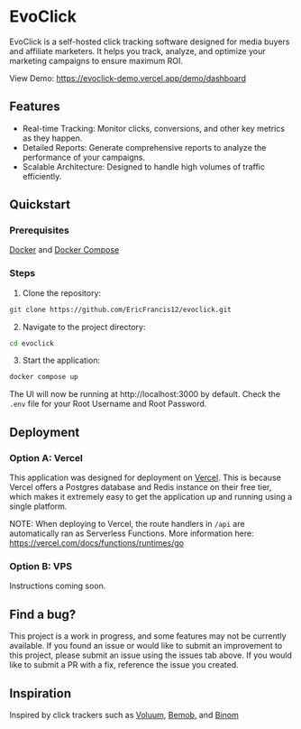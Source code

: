 # EvoClick

EvoClick is a self-hosted click tracking software designed for media buyers and affiliate marketers. It helps you track, analyze, and optimize your marketing campaigns to ensure maximum ROI.

View Demo: https://evoclick-demo.vercel.app/demo/dashboard


## Features
- Real-time Tracking: Monitor clicks, conversions, and other key metrics as they happen.
- Detailed Reports: Generate comprehensive reports to analyze the performance of your campaigns.
- Scalable Architecture: Designed to handle high volumes of traffic efficiently.


## Quickstart

### Prerequisites
[Docker](https://docs.docker.com/engine/install) and [Docker Compose](https://docs.docker.com/compose/install)

### Steps
1. Clone the repository:
   
```bash
git clone https://github.com/EricFrancis12/evoclick.git
```

2. Navigate to the project directory:
   
```bash
cd evoclick
```

3. Start the application:
 
```bash
docker compose up
```

The UI will now be running at http://localhost:3000 by default. Check the `.env` file for your Root Username and Root Password.


## Deployment

### Option A: Vercel
This application was designed for deployment on [Vercel](https://vercel.com). This is because Vercel offers a Postgres database and Redis instance on their free tier, which makes it extremely easy to get the application up and running using a single platform.

NOTE: When deploying to Vercel, the route handlers in `/api` are automatically ran as Serverless Functions. More information here: https://vercel.com/docs/functions/runtimes/go

### Option B: VPS
Instructions coming soon.


## Find a bug?
This project is a work in progress, and some features may not be currently available. If you found an issue or would like to submit an improvement to this project, please submit an issue using the issues tab above. If you would like to submit a PR with a fix, reference the issue you created.

## Inspiration
Inspired by click trackers such as [Voluum](https://voluum.com), [Bemob](https://bemob.com), and [Binom](https://binom.org)
